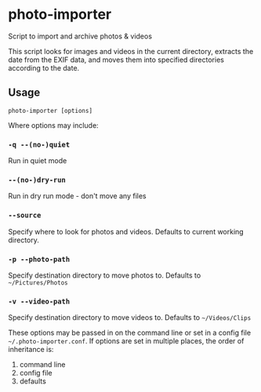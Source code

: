 # photo-importer
Script to import and archive photos &amp; videos

This script looks for images and videos in the current directory, extracts the date from the EXIF
data, and moves them into specified directories according to the date.

## Usage

```
photo-importer [options]
```

Where options may include:

### `-q --(no-)quiet`
Run in quiet mode
### `--(no-)dry-run`
Run in dry run mode - don't move any files
### `--source`
Specify where to look for photos and videos. Defaults to current working directory.
### `-p --photo-path`
Specify destination directory to move photos to. Defaults to `~/Pictures/Photos`
### `-v --video-path`
Specify destination directory to move videos to. Defaults to `~/Videos/Clips`

These options may be passed in on the command line or set in a config file `~/.photo-importer.conf`.
If options are set in multiple places, the order of inheritance is:

1. command line
1. config file
1. defaults
